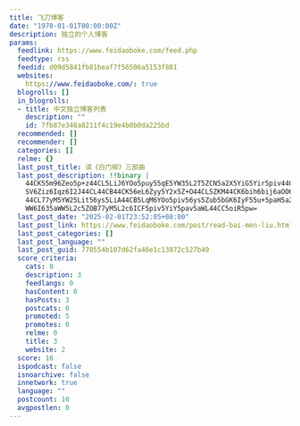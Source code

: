 ```yaml
---
title: 飞刀博客
date: "1970-01-01T00:00:00Z"
description: 独立的个人博客
params:
  feedlink: https://www.feidaoboke.com/feed.php
  feedtype: rss
  feedid: d09d5841fb81beaf7f56506a5153f881
  websites:
    https://www.feidaoboke.com/: true
  blogrolls: []
  in_blogrolls:
  - title: 中文独立博客列表
    description: ""
    id: 7fb87e348a8211f4c19e4b0b0da225bd
  recommended: []
  recommender: []
  categories: []
  relme: {}
  last_post_title: 读《白门柳》三部曲
  last_post_description: !!binary |
    44CK55m96Zeo5p+z44CL5LiJ6YOo5puy55qE5YW35L2T5ZCN5a2X5YiG5Yir5piv44CK5a
    SV6Ziz6Iqz6I2J44CL44CB44CK56eL6Zyy5Y2x5Z+O44CL5ZKM44CK6bih6bij6aOO6Zuo
    44CL77yM5YW25Lit56ys5LiA44CB5LqM6YOo5piv56ys5Zub5bGK6IyF55u+5paH5a2m5a
    WW6I635aWW5L2c5ZOB77yM5L2c6ICF5piv5YiY5pav5aWL44CC5oiR5pw=
  last_post_date: "2025-02-01T23:52:05+08:00"
  last_post_link: https://www.feidaoboke.com/post/read-bai-men-liu.html
  last_post_categories: []
  last_post_language: ""
  last_post_guid: 770554b107d62fa46e1c13872c527b49
  score_criteria:
    cats: 0
    description: 3
    feedlangs: 0
    hasContent: 0
    hasPosts: 3
    postcats: 0
    promoted: 5
    promotes: 0
    relme: 0
    title: 3
    website: 2
  score: 16
  ispodcast: false
  isnoarchive: false
  innetwork: true
  language: ""
  postcount: 10
  avgpostlen: 0
---
```

